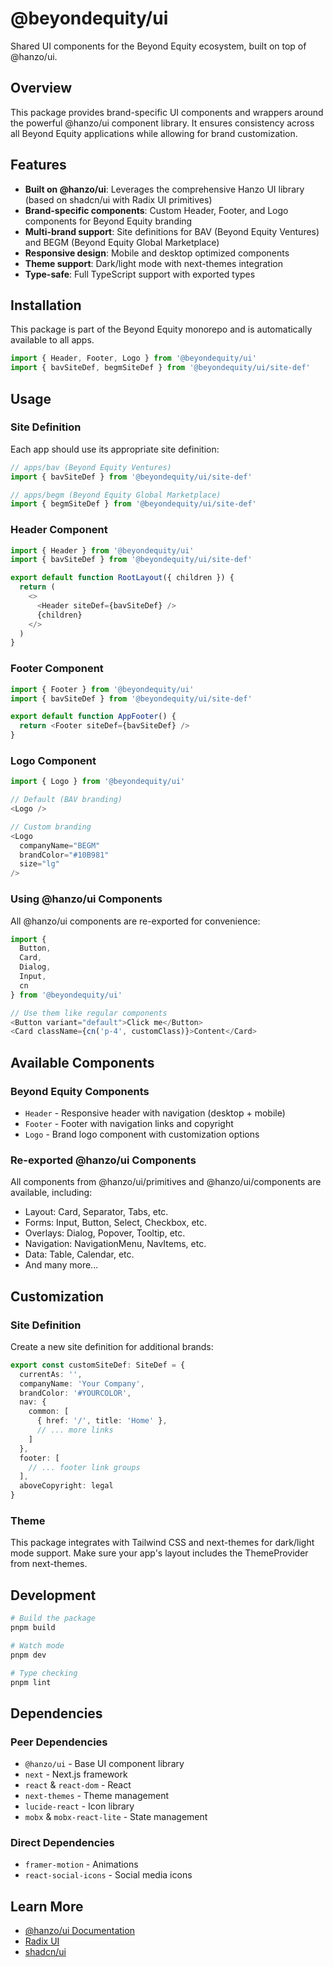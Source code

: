 # @beyondequity/ui

Shared UI components for the Beyond Equity ecosystem, built on top of @hanzo/ui.

## Overview

This package provides brand-specific UI components and wrappers around the powerful @hanzo/ui component library. It ensures consistency across all Beyond Equity applications while allowing for brand customization.

## Features

- **Built on @hanzo/ui**: Leverages the comprehensive Hanzo UI library (based on shadcn/ui with Radix UI primitives)
- **Brand-specific components**: Custom Header, Footer, and Logo components for Beyond Equity branding
- **Multi-brand support**: Site definitions for BAV (Beyond Equity Ventures) and BEGM (Beyond Equity Global Marketplace)
- **Responsive design**: Mobile and desktop optimized components
- **Theme support**: Dark/light mode with next-themes integration
- **Type-safe**: Full TypeScript support with exported types

## Installation

This package is part of the Beyond Equity monorepo and is automatically available to all apps.

```typescript
import { Header, Footer, Logo } from '@beyondequity/ui'
import { bavSiteDef, begmSiteDef } from '@beyondequity/ui/site-def'
```

## Usage

### Site Definition

Each app should use its appropriate site definition:

```typescript
// apps/bav (Beyond Equity Ventures)
import { bavSiteDef } from '@beyondequity/ui/site-def'

// apps/begm (Beyond Equity Global Marketplace)
import { begmSiteDef } from '@beyondequity/ui/site-def'
```

### Header Component

```typescript
import { Header } from '@beyondequity/ui'
import { bavSiteDef } from '@beyondequity/ui/site-def'

export default function RootLayout({ children }) {
  return (
    <>
      <Header siteDef={bavSiteDef} />
      {children}
    </>
  )
}
```

### Footer Component

```typescript
import { Footer } from '@beyondequity/ui'
import { bavSiteDef } from '@beyondequity/ui/site-def'

export default function AppFooter() {
  return <Footer siteDef={bavSiteDef} />
}
```

### Logo Component

```typescript
import { Logo } from '@beyondequity/ui'

// Default (BAV branding)
<Logo />

// Custom branding
<Logo 
  companyName="BEGM"
  brandColor="#10B981"
  size="lg"
/>
```

### Using @hanzo/ui Components

All @hanzo/ui components are re-exported for convenience:

```typescript
import { 
  Button, 
  Card, 
  Dialog,
  Input,
  cn 
} from '@beyondequity/ui'

// Use them like regular components
<Button variant="default">Click me</Button>
<Card className={cn('p-4', customClass)}>Content</Card>
```

## Available Components

### Beyond Equity Components
- `Header` - Responsive header with navigation (desktop + mobile)
- `Footer` - Footer with navigation links and copyright
- `Logo` - Brand logo component with customization options

### Re-exported @hanzo/ui Components
All components from @hanzo/ui/primitives and @hanzo/ui/components are available, including:
- Layout: Card, Separator, Tabs, etc.
- Forms: Input, Button, Select, Checkbox, etc.
- Overlays: Dialog, Popover, Tooltip, etc.
- Navigation: NavigationMenu, NavItems, etc.
- Data: Table, Calendar, etc.
- And many more...

## Customization

### Site Definition

Create a new site definition for additional brands:

```typescript
export const customSiteDef: SiteDef = {
  currentAs: '',
  companyName: 'Your Company',
  brandColor: '#YOURCOLOR',
  nav: {
    common: [
      { href: '/', title: 'Home' },
      // ... more links
    ]
  },
  footer: [
    // ... footer link groups
  ],
  aboveCopyright: legal
}
```

### Theme

This package integrates with Tailwind CSS and next-themes for dark/light mode support. Make sure your app's layout includes the ThemeProvider from next-themes.

## Development

```bash
# Build the package
pnpm build

# Watch mode
pnpm dev

# Type checking
pnpm lint
```

## Dependencies

### Peer Dependencies
- `@hanzo/ui` - Base UI component library
- `next` - Next.js framework
- `react` & `react-dom` - React
- `next-themes` - Theme management
- `lucide-react` - Icon library
- `mobx` & `mobx-react-lite` - State management

### Direct Dependencies
- `framer-motion` - Animations
- `react-social-icons` - Social media icons

## Learn More

- [@hanzo/ui Documentation](https://github.com/hanzoai/react-sdk/tree/main/pkg/ui)
- [Radix UI](https://www.radix-ui.com/)
- [shadcn/ui](https://ui.shadcn.com/)
